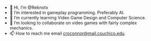 - 👋 Hi, I’m @Reknotx
- 👀 I’m interested in gameplay programming. Preferably AI.
- 🌱 I’m currently learning Video Game Design and Computer Science.
- 💞️ I’m looking to collaborate on video games with fairly complex mechanics.
- 📫 How to reach me email croconnor@mail.csuchico.edu.

<!---
Reknotx/Reknotx is a ✨ special ✨ repository because its `README.md` (this file) appears on your GitHub profile.
You can click the Preview link to take a look at your changes.
--->
